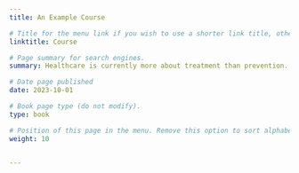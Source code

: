 ```yaml
---
title: An Example Course

# Title for the menu link if you wish to use a shorter link title, otherwise remove this option.
linktitle: Course

# Page summary for search engines.
summary: Healthcare is currently more about treatment than prevention. In this course, you can learn about what you might be able to have some control over in your life as you get older, your lifestyle....

# Date page published
date: 2023-10-01

# Book page type (do not modify).
type: book

# Position of this page in the menu. Remove this option to sort alphabetically.
weight: 10


---
```

